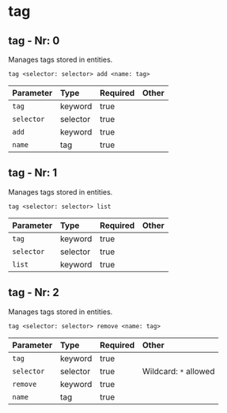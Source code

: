 # tag

## tag - Nr: 0

Manages tags stored in entities.

```mcfunction
tag <selector: selector> add <name: tag>
```

|Parameter|Type|Required|Other|
|:---|:---|:---|:---|
|`tag`|keyword|true||
|`selector`|selector|true||
|`add`|keyword|true||
|`name`|tag|true||



## tag - Nr: 1

Manages tags stored in entities.

```mcfunction
tag <selector: selector> list
```

|Parameter|Type|Required|Other|
|:---|:---|:---|:---|
|`tag`|keyword|true||
|`selector`|selector|true||
|`list`|keyword|true||



## tag - Nr: 2

Manages tags stored in entities.

```mcfunction
tag <selector: selector> remove <name: tag>
```

|Parameter|Type|Required|Other|
|:---|:---|:---|:---|
|`tag`|keyword|true||
|`selector`|selector|true|Wildcard: `*` allowed<br/>|
|`remove`|keyword|true||
|`name`|tag|true||

